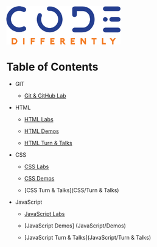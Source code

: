 <img  src="assets/code-diff-logo.png" alt="Code Differently Logo" style="height:100px; width:300px;">

# Table of Contents

- GIT

    - [Git & GitHub Lab](Git/git-github-lab.md)

- HTML

    - [HTML Labs](HTML/Labs)
    
    - [HTML Demos](HTML/Demos)
    
    - [HTML Turn & Talks](HTML/Turn&Talks)

- CSS

    - [CSS Labs](CSS/Labs)
  
    - [CSS Demos](CSS/Demos)
    
    - [CSS Turn & Talks](CSS/Turn & Talks)
    
  
- JavaScript

    - [JavaScript Labs](JavaScript/Labs)

    - [JavaScript Demos] (JavaScript/Demos)
    
    - [JavaScript Turn & Talks](JavaScript/Turn & Talks)

